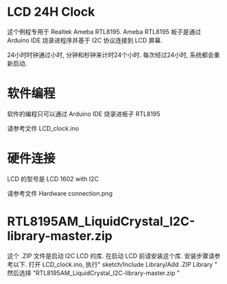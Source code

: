 # LCD 24H Clock
这个例程专用于 Realtek Ameba RTL8195. Ameba RTL8195 板子是通过 Arduino IDE 烧录进程序并基于 I2C 协议连接到 LCD 屏幕.

24小时时钟通过小时, 分钟和秒钟来计时24个小时. 每次经过24小时, 系统都会重新启动.


# 软件编程
软件的编程只可以通过 Arduino IDE 烧录进板子 RTL8195

请参考文件 LCD_clock.ino


# 硬件连接
LCD 的型号是 LCD 1602 with I2C

请参考文件 Hardware connection.png


# RTL8195AM_LiquidCrystal_I2C-library-master.zip 

这个 .ZIP 文件是启动 I2C LCD 的库. 在启动 LCD 前请安装这个库. 安装步骤请参考以下. 
打开 LCD_clock.ino, 执行" sketch/Include Library/Add .ZIP Library " 然后选择 "RTL8195AM_LiquidCrystal_I2C-library-master.zip "
